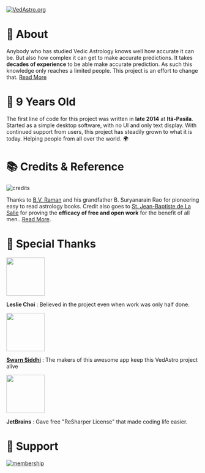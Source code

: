 <a href="https://www.vedastro.org">
<img
  src="https://www.vedastro.org/images/website-header-screenshot.png"
  alt="VedAstro.org"
  title="VedAstro.org">
</a>

# 📜 About
Anybody who has studied Vedic Astrology knows well how accurate it can be.
But also how complex it can get to make accurate predictions.
It takes **decades of experience** to be able make accurate prediction.
As such this knowledge only reaches a limited people.
This project is an effort to change that. [Read More](https://vedastro.org/About)

# 🎂 9 Years Old 
The first line of code for this project was written in **late 2014** at **Itä-Pasila**.
Started as a simple desktop software, with no UI and only text display.
With continued support from users, this project has steadily grown to what it is today. Helping people from all over the world. 🌍
    
# 📚 Credits &amp; Reference 
![credits](https://vedastro.org/images/bv-raman-rao.png)

Thanks to [B.V. Raman](https://en.wikipedia.org/wiki/B._V._Raman) and his grandfather B. Suryanarain Rao for pioneering easy to read astrology books. Credit also goes to [St. Jean-Baptiste de La Salle](https://en.wikipedia.org/wiki/Jean-Baptiste_de_La_Salle) for proving the **efficacy of free and open work** for the benefit of all men...[Read More](https://vedastro.org/About).

# 🙏 Special Thanks
<img src="https://pics.paypal.com/00/p/ZjU4ZjZiMjEtNDE0Ny00MGExLTg2ZTMtNzkxOTQ1MTI4Mzc0/image_34.PNG" width="100"/>

**Leslie Choi** : Believed in the project even when work was only half done.

<img src="https://play-lh.googleusercontent.com/Rya_zHj8gLRk3uenRehcLbfhSj-fushukfQH-JbtO2-hbJTRyr43F42Z9CrypGMacyY=w240-h480-rw" width="100"/>

**[Swarn Siddhi](https://swarnsiddhi.com/)** : The makers of this awesome app keep this VedAstro project alive 

<img src="https://resources.jetbrains.com/storage/products/company/brand/logos/jb_beam.png" width="100"/>

**JetBrains** : Gave free "ReSharper License" that made coding life easier.

# 💌 Support
[![membership](https://vedastro.org/images/kofi-membership-page.png)](https://ko-fi.com/vedastro/tiers)
